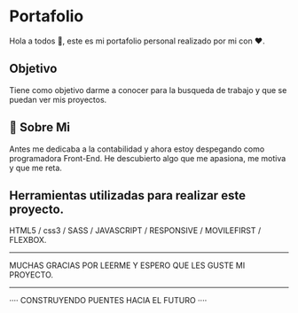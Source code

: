 
# Portafolio

Hola a todos 👋️, este es mi portafolio personal realizado por mi con ❤️.

## Objetivo

Tiene como objetivo darme a conocer para la busqueda de trabajo y que se puedan ver mis proyectos.

## 🚀 Sobre Mi
Antes me dedicaba a la contabilidad y ahora estoy despegando como programadora Front-End.
He descubierto algo que me apasiona, me motiva y que me reta.

## Herramientas utilizadas para realizar este proyecto.

HTML5 / css3 / SASS / JAVASCRIPT / RESPONSIVE / MOVILEFIRST / FLEXBOX.

<HR>
MUCHAS GRACIAS POR LEERME Y ESPERO QUE LES GUSTE MI PROYECTO.
   
   <HR>


···· CONSTRUYENDO PUENTES HACIA EL FUTURO ····





